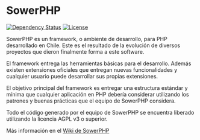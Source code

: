 SowerPHP
========

[![Dependency Status](https://www.versioneye.com/user/projects/56b439920a0ff5002c85ef1a/badge.svg)](https://www.versioneye.com/user/projects/56b439920a0ff5002c85ef1a)
[![License](https://poser.pugx.org/sowerphp/sowerphp/license)](https://packagist.org/packages/sowerphp/sowerphp)

SowerPHP es un framework, o ambiente de desarrollo, para PHP desarrollado en
Chile. Este es el resultado de la evolución de diversos proyectos que dieron
finalmente forma a este software.

El framework entrega las herramientas básicas para el desarrollo. Además existen
extensiones oficiales que entregan nuevas funcionalidades y cualquier usuario
puede desarrollar sus propias extensiones.

El objetivo principal del framework es entregar una estructura estándar y mínima
que cualquier aplicación en PHP debería considerar utilizando los patrones y
buenas prácticas que el equipo de SowerPHP considera.

Todo el código generado por el equipo de SowerPHP se encuentra liberado
utilizando la licencia AGPL v3 o superior.

Más información en el [Wiki de SowerPHP](http://wiki.sowerphp.org)
